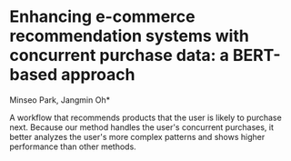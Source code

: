 # Enhancing e-commerce recommendation systems with concurrent purchase data: a BERT-based approach
Minseo Park, Jangmin Oh*



A workflow that recommends products that the user is likely to purchase next. Because our method handles the user's concurrent purchases, it better analyzes the user's more complex patterns and shows higher performance than other methods.
